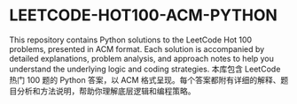 # LEETCODE-HOT100-ACM-PYTHON
This repository contains Python solutions to the LeetCode Hot 100 problems, presented in ACM format. Each solution is accompanied by detailed explanations, problem analysis, and approach notes to help you understand the underlying logic and coding strategies.
本库包含 LeetCode 热门 100 题的 Python 答案，以 ACM 格式呈现。每个答案都附有详细的解释、题目分析和方法说明，帮助你理解底层逻辑和编程策略。
